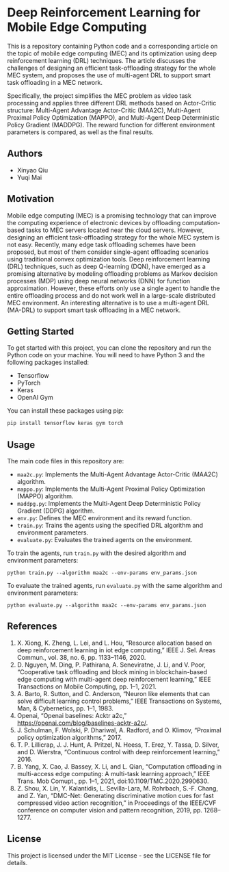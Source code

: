 # Deep Reinforcement Learning for Mobile Edge Computing

This is a repository containing Python code and a corresponding article on the topic of mobile edge computing (MEC) and its optimization using deep reinforcement learning (DRL) techniques. The article discusses the challenges of designing an efficient task-offloading strategy for the whole MEC system, and proposes the use of multi-agent DRL to support smart task offloading in a MEC network.

Specifically, the project simplifies the MEC problem as video task processing and applies three different DRL methods based on Actor-Critic structure: Multi-Agent Advantage Actor-Critic (MAA2C), Multi-Agent Proximal Policy Optimization (MAPPO), and Multi-Agent Deep Deterministic Policy Gradient (MADDPG). The reward function for different environment parameters is compared, as well as the final results.

## Authors

- Xinyao Qiu
- Yuqi Mai

## Motivation

Mobile edge computing (MEC) is a promising technology that can improve the computing experience of electronic devices by offloading computation-based tasks to MEC servers located near the cloud servers. However, designing an efficient task-offloading strategy for the whole MEC system is not easy. Recently, many edge task offloading schemes have been proposed, but most of them consider single-agent offloading scenarios using traditional convex optimization tools. Deep reinforcement learning (DRL) techniques, such as deep Q-learning (DQN), have emerged as a promising alternative by modeling offloading problems as Markov decision processes (MDP) using deep neural networks (DNN) for function approximation. However, these efforts only use a single agent to handle the entire offloading process and do not work well in a large-scale distributed MEC environment. An interesting alternative is to use a multi-agent DRL (MA-DRL) to support smart task offloading in a MEC network.

## Getting Started

To get started with this project, you can clone the repository and run the Python code on your machine. You will need to have Python 3 and the following packages installed:

- Tensorflow
- PyTorch
- Keras
- OpenAI Gym

You can install these packages using pip:

```python
pip install tensorflow keras gym torch
```

## Usage

The main code files in this repository are:

- `maa2c.py`: Implements the Multi-Agent Advantage Actor-Critic (MAA2C) algorithm.
- `mappo.py`: Implements the Multi-Agent Proximal Policy Optimization (MAPPO) algorithm.
- `maddpg.py`: Implements the Multi-Agent Deep Deterministic Policy Gradient (DDPG) algorithm.
- `env.py`: Defines the MEC environment and its reward function.
- `train.py`: Trains the agents using the specified DRL algorithm and environment parameters.
- `evaluate.py`: Evaluates the trained agents on the environment.

To train the agents, run `train.py` with the desired algorithm and environment parameters:

```
python train.py --algorithm maa2c --env-params env_params.json
```

To evaluate the trained agents, run `evaluate.py` with the same algorithm and environment parameters:

```
python evaluate.py --algorithm maa2c --env-params env_params.json
```

## References

1. X. Xiong, K. Zheng, L. Lei, and L. Hou, “Resource allocation based on deep reinforcement learning in iot edge computing,” IEEE J. Sel. Areas Commun., vol. 38, no. 6, pp. 1133–1146, 2020.
2. D. Nguyen, M. Ding, P. Pathirana, A. Seneviratne, J. Li, and V. Poor, “Cooperative task offloading and block mining in blockchain-based edge computing with multi-agent deep reinforcement learning,” IEEE Transactions on Mobile Computing, pp. 1–1, 2021.
3. A. Barto, R. Sutton, and C. Anderson, “Neuron like elements that can solve difficult learning control problems,” IEEE Transactions on Systems, Man, & Cybernetics, pp. 1–1, 1983.
4. Openai, “Openai baselines: Acktr a2c,” <https://openai.com/blog/baselines-acktr-a2c/>.
5. J. Schulman, F. Wolski, P. Dhariwal, A. Radford, and O. Klimov, “Proximal policy optimization algorithms,” 2017.
6. T. P. Lillicrap, J. J. Hunt, A. Pritzel, N. Heess, T. Erez, Y. Tassa, D. Silver, and D. Wierstra, “Continuous control with deep reinforcement learning,” 2016.
7. B. Yang, X. Cao, J. Bassey, X. Li, and L. Qian, “Computation offloading in multi-access edge computing: A multi-task learning approach,” IEEE Trans. Mob Comupt., pp. 1–1, 2021, doi:10.1109/TMC.2020.2990630.
8. Z. Shou, X. Lin, Y. Kalantidis, L. Sevilla-Lara, M. Rohrbach, S.-F. Chang, and Z. Yan, “DMC-Net: Generating discriminative motion cues for fast compressed video action recognition,” in Proceedings of the IEEE/CVF conference on computer vision and pattern recognition, 2019, pp. 1268–1277.

## License

This project is licensed under the MIT License - see the LICENSE file for details.
